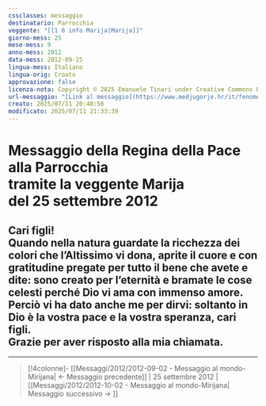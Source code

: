 ```yaml
---
cssclasses: messaggio
destinatario: Parrocchia
veggente: "[[1 6 info Marija|Marija]]"
giorno-mess: 25
mese-mess: 9
anno-mess: 2012
data-mess: 2012-09-25
lingua-mess: Italiano
lingua-orig: Croato
approvazione: false
licenza-nota: Copyright © 2025 Emanuele Tinari under Creative Commons BY-NC-SA 4.0 https://creativecommons.org/licenses/by-nc-sa/4.0/
url-messaggio: "[Link al messaggio](https://www.medjugorje.hr/it/fenomeno-di-medjugorje/messaggi-della-madonna/?datum=2012-9-25)"
creato: 2025/07/11 20:48:56
modificato: 2025/07/11 21:33:39
---
```


# Messaggio della Regina della Pace<br>alla Parrocchia<br>tramite la veggente Marija<br>del 25 settembre 2012

## Cari figli!<br>Quando nella natura guardate la ricchezza dei colori che l’Altissimo vi dona, aprite il cuore e con gratitudine pregate per tutto il bene che avete e dite: sono creato per l’eternità e bramate le cose celesti perché Dio vi ama con immenso amore.<br>Perciò vi ha dato anche me per dirvi: soltanto in Dio è la vostra pace e la vostra speranza, cari figli.<br>Grazie per aver risposto alla mia chiamata.

***

> [!4colonne]- [[Messaggi/2012/2012-09-02 - Messaggio al mondo-Mirijana| ← Messaggio precedente]] | 25 settembre 2012 | [[Messaggi/2012/2012-10-02 - Messaggio al mondo-Mirijana| Messaggio successivo → ]]
